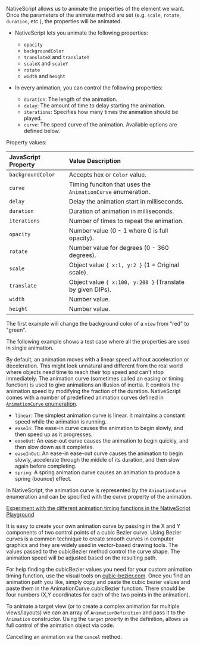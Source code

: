 NativeScript allows us to animate the properties of the element we want.
Once the parameters of the animate method are set (e.g. `scale`, `rotate`, `duration`, etc.), the properties will be animated.

* NativeScript lets you animate the following properties:

  + `opacity`
  + `backgroundColor`
  + `translateX` and `translateY`
  + `scaleX` and `scaleY`
  + `rotate`
  + `width` and `height`

* In every animation, you can control the following properties:

  + `duration`: The length of the animation.
  + `delay`: The amount of time to delay starting the animation.
  + `iterations`: Specifies how many times the animation should be played.
  + `curve`: The speed curve of the animation. Available options are defined below.

Property values:

| JavaScript Property   | Value Description             |
|:----------------------|:------------------------------|
| `backgroundColor`     | Accepts hex or `Color` value. |
| `curve`               | Timing funciton that uses the `AnimationCurve` enumeration. |
| `delay`               | Delay the animation start in milliseconds. |
| `duration`            | Duration of animation in milliseconds. |
| `iterations`          | Number of times to repeat the animation. |
| `opacity`             | Number value (0 - 1 where 0 is full opacity). |
| `rotate`              | Number value for degrees (0 - 360 degrees). |
| `scale`               | Object value `{ x:1, y:2 }` (1 = Original scale). |
| `translate`           | Object value `{ x:100, y:200 }` (Translate by given DIPs). |
| `width`               | Number value. |
| `height`               | Number value. |

The first example will change the background color of a `view` from "red" to "green".

<snippet id='animating-background-color'/>
<snippet id='animating-background-color-ts'/>

The following example shows a test case where all the properties are used in single animation.

<snippet id='animation-properties'/>
<snippet id='animation-properties-ts'/>

By default, an animation moves with a linear speed without acceleration or deceleration. This might look unnatural and different from the real world where objects need time to reach their top speed and can't stop immediately. The animation curve (sometimes called an easing or timing function) is used to give animations an illusion of inertia. It controls the animation speed by modifying the fraction of the duration. NativeScript comes with a number of predefined animation curves defined in [`AnimationCurve` enumeration](https://docs.nativescript.org/api-reference/modules/_ui_enums_.animationcurve).

* `linear`: The simplest animation curve is linear. It maintains a constant speed while the animation is running.
* `easeIn`: The ease-in curve causes the animation to begin slowly, and then speed up as it progresses.
* `easeOut`: An ease-out curve causes the animation to begin quickly, and then slow down as it completes.
* `easeInOut`: An ease-in ease-out curve causes the animation to begin slowly, accelerate through the middle of its duration, and then slow again before completing.
* `spring`: A spring animation curve causes an animation to produce a spring (bounce) effect.

In NativeScript, the animation curve is represented by the `AnimationCurve` enumeration and can be specified with the curve property of the animation.

<snippet id='using-animation-curve-enum'/>
<snippet id='using-animation-curve-enum-ts'/>

[Experiment with the different animation timing functions in the NativeScript Playground](https://play.nativescript.org/?template=play-tsc&id=RE7NqF&v=53)

It is easy to create your own animation curve by passing in the X and Y components of two control points of a cubic Bezier curve.
Using Bezier curves is a common technique to create smooth curves in computer graphics and they are widely used in vector-based drawing tools.
The values passed to the cubicBezier method control the curve shape. The animation speed will be adjusted based on the resulting path.

For help finding the cubicBezier values you need for your custom animation timing function, use the visual tools on [cubic-bezier.com](http://cubic-bezier.com).
Once you find an animation path you like, simply copy and paste the cubic bezier values and paste them in the AnimationCurve.cubicBezier function.
There should be four numbers (X,Y coordinates for each of the two points in the animation).

<snippet id='creating-cubic-bezier'/>
<snippet id='creating-cubic-bezier-ts'/>

To animate a target view (or to create a complex animation for multiple views/layouts) we can an array of `AnimationDefinition` and pass it to the `Animation` constructor.
Using the `target` proerty in the definition, allows us full control of the animation object via code.

<snippet id='animation-target'/>
<snippet id='animation-target-ts'/>

Cancelling an animation via the `cancel` method.

<snippet id='animation-cancel'/>
<snippet id='animation-cancel-ts'/>
